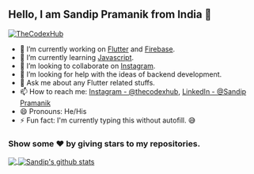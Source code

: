 ## Hello, I am Sandip Pramanik from India 👋

<p align ="left"> <a href="https://github.com/thecodexhub">
 <img src="https://komarev.com/ghpvc/?username=thecodexhub&label=Views&color=blue&style=plastic" alt="TheCodexHub"/>
</a> </p>


- 🔭 I’m currently working on [Flutter](https://flutter.dev/) and [Firebase](https://firebase.google.com/).
- 🌱 I’m currently learning [Javascript](https://www.javascript.com/).
- 👯 I’m looking to collaborate on [Instagram](https://www.instagram.com/thecodexhub/).
- 🤔 I’m looking for help with the ideas of backend development.
- 💬 Ask me about any Flutter related stuffs.
- 📫 How to reach me: [Instagram - @thecodexhub](https://www.instagram.com/thecodexhub/), [LinkedIn - @Sandip Pramanik](https://www.linkedin.com/in/sandip-pramanik-56a4a51b2/)
- 😄 Pronouns: He/His
- ⚡ Fun fact: I'm currently typing this without autofill. 😅


### Show some ❤️ by giving stars to my repositories. 


<a href="https://github.com/thecodexhub">
  <img align="center" src="https://github-readme-stats.vercel.app/api/top-langs/?username=thecodexhub&theme=dracula&hide_langs_below=1" />
</a>
<a href="https://github.com/thecodexhub">
 <img align="center" src="https://github-readme-stats.vercel.app/api?username=thecodexhub&show_icons=true&theme=dracula&line_height=27" alt="Sandip's github stats"/>
</a> 


